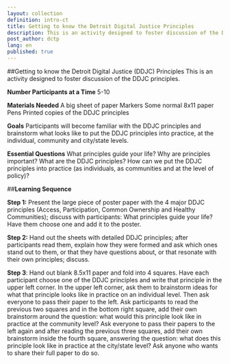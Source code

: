 ```yaml
---
layout: collection
definition: intro-ct
title: Getting to know the Detroit Digital Justice Principles
description: This is an activity designed to foster discussion of the DDJC principles.
post_author: dctp
lang: en
published: true
---
```

##Getting to know the Detroit Digital Justice (DDJC) Principles 
This is an activity designed to foster discussion of the DDJC principles.

**Number Participants at a Time**
5-10

**Materials Needed**
A big sheet of paper
Markers
Some normal 8x11 paper
Pens
Printed copies of the DDJC principles

**Goals**
Participants will become familiar with the DDJC principles and brainstorm what looks like to put the DDJC principles into practice, at the individual, community and city/state levels.

**Essential Questions**
What principles guide your life?
Why are principles important?
What are the DDJC principles?
How can we put the DDJC principles into practice (as individuals, as communities and at the level of policy)?

##**Learning Sequence**

**Step 1:**  Present the large piece of poster paper with the 4 major DDJC principles (Access, Participation, Common Ownership and Healthy Communities); discuss with participants: What principles guide your life? Have them choose one and add it to the poster.

**Step 2:** Hand out the sheets with detailed DDJC principles; after participants read them, explain how they were formed and ask which ones stand out to them, or that they have questions about, or that resonate with their own principles; discuss.

**Step 3**:  Hand out blank 8.5x11 paper and fold into 4 squares.  Have each participant choose one of the DDJC principles and write that principle in the upper left corner.  In the upper left corner, ask them to brainstorm ideas for what that principle looks like in practice on an individual level.  Then ask everyone to pass their paper to the left.  Ask participants to read the previous two squares and in the bottom right square, add their own brainstorm around the question: what would this principle look like in practice at the community level?  Ask everyone to pass their papers to the left again and after reading the previous three squares, add their own brainstorm inside the fourth square, answering the question: what does this principle look like in practice at the city/state level?  Ask anyone who wants to share their full paper to do so.
